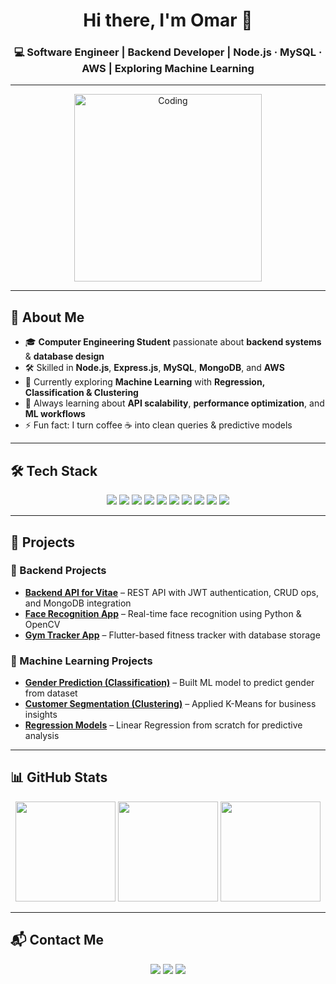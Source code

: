 <h1 align="center">Hi there, I'm Omar 👋</h1>
<h3 align="center">💻 Software Engineer | Backend Developer | Node.js · MySQL · AWS | Exploring Machine Learning</h3>

---

<p align="center">
  <img src="https://media.giphy.com/media/qgQUggAC3Pfv687qPC/giphy.gif" width="300" alt="Coding"/>
</p>

---

## 🚀 About Me  

- 🎓 **Computer Engineering Student** passionate about **backend systems** & **database design**  
- 🛠 Skilled in **Node.js**, **Express.js**, **MySQL**, **MongoDB**, and **AWS**  
- 🤖 Currently exploring **Machine Learning** with **Regression, Classification & Clustering**  
- 🌱 Always learning about **API scalability**, **performance optimization**, and **ML workflows**  
- ⚡ Fun fact: I turn coffee ☕ into clean queries & predictive models  

---

## 🛠 Tech Stack  

<p align="center">
  <img src="https://img.shields.io/badge/C++-00599C?style=for-the-badge&logo=c%2B%2B&logoColor=white"/>
  <img src="https://img.shields.io/badge/Python-3776AB?style=for-the-badge&logo=python&logoColor=white"/>
  <img src="https://img.shields.io/badge/JavaScript-F7DF1E?style=for-the-badge&logo=javascript&logoColor=black"/>
  <img src="https://img.shields.io/badge/SQL-336791?style=for-the-badge&logo=postgresql&logoColor=white"/>
  <img src="https://img.shields.io/badge/AWS-232F3E?style=for-the-badge&logo=amazon-aws&logoColor=white"/>
  <img src="https://img.shields.io/badge/Node.js-339933?style=for-the-badge&logo=node.js&logoColor=white"/>
  <img src="https://img.shields.io/badge/MongoDB-4EA94B?style=for-the-badge&logo=mongodb&logoColor=white"/>
  <img src="https://img.shields.io/badge/MySQL-005C84?style=for-the-badge&logo=mysql&logoColor=white"/>
  <img src="https://img.shields.io/badge/Express.js-000000?style=for-the-badge&logo=express&logoColor=white"/>
  <img src="https://img.shields.io/badge/Flutter-02569B?style=for-the-badge&logo=flutter&logoColor=white"/>
</p>

---

## 📂 Projects  

### 🔹 Backend Projects  
- [**Backend API for Vitae**](#) – REST API with JWT authentication, CRUD ops, and MongoDB integration  
- [**Face Recognition App**](#) – Real-time face recognition using Python & OpenCV  
- [**Gym Tracker App**](#) – Flutter-based fitness tracker with database storage  

### 🔹 Machine Learning Projects  
- [**Gender Prediction (Classification)**](#) – Built ML model to predict gender from dataset  
- [**Customer Segmentation (Clustering)**](#) – Applied K-Means for business insights  
- [**Regression Models**](#) – Linear Regression from scratch for predictive analysis  

---

## 📊 GitHub Stats  

<p align="center">
  <img src="https://github-readme-stats.vercel.app/api?username=1Omarelalfy1122&show_icons=true&theme=tokyonight" height="160"/>
  <img src="https://github-readme-streak-stats.herokuapp.com/?user=1Omarelalfy1122&theme=tokyonight" height="160"/>
  <img src="https://github-readme-stats.vercel.app/api/top-langs/?username=1Omarelalfy1122&layout=compact&theme=tokyonight" height="160"/>
</p>

---

## 📬 Contact Me  

<p align="center">
  <a href="https://www.linkedin.com/in/omar-elalfy-74b298287/"><img src="https://img.shields.io/badge/LinkedIn-0A66C2?style=for-the-badge&logo=linkedin&logoColor=white"/></a>
  <a href="mailto:omarelalfy2014@gmail.com"><img src="https://img.shields.io/badge/Email-D14836?style=for-the-badge&logo=gmail&logoColor=white"/></a>
  <a href="https://YOUR_PORTFOLIO.com"><img src="https://img.shields.io/badge/Portfolio-000000?style=for-the-badge&logo=About.me&logoColor=white"/></a>
</p>

